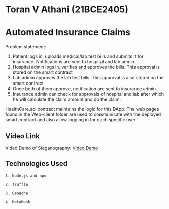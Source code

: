 # Toran V Athani (21BCE2405)

# Automated Insurance Claims

Problem statement:

1. Patient logs in, uploads medical/lab test bills and submits it for insurance. Notifications are sent to hospital and lab admin.
2. Hospital admin logs in, verifies and approves the bills. This approval is stored on the smart contract
3. Lab admin approves the lab test bills. This approval is also stored on the smart contract
4. Once both of them approve, notification are sent to insurance admin.
5. Insurance admin can check for approvals of hospital and lab after which he will calculate the claim amount and do the claim.

HealthCare.sol contract maintains the logic for this DApp.
The web pages found in the Web-client folder are used to communicate with the deployed smart contract and also allow logging in for each specific user.


## Video Link

Video Demo of Steganography: [Video Demo](https://www.loom.com/share/ce9a01d273654879baadb1e5b8c48db0)


## Technologies Used
```
1. Node.js and npm

2. Truffle

3. Ganache

4. MetaMask
```
